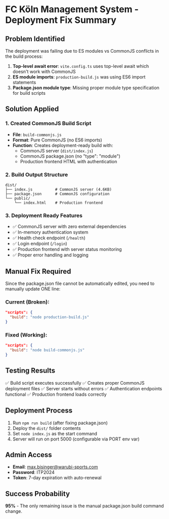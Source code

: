 # FC Köln Management System - Deployment Fix Summary

## Problem Identified
The deployment was failing due to ES modules vs CommonJS conflicts in the build process:

1. **Top-level await error**: `vite.config.ts` uses top-level await which doesn't work with CommonJS
2. **ES module imports**: `production-build.js` was using ES6 import statements
3. **Package.json module type**: Missing proper module type specification for build scripts

## Solution Applied

### 1. Created CommonJS Build Script
- **File**: `build-commonjs.js`
- **Format**: Pure CommonJS (no ES6 imports)
- **Function**: Creates deployment-ready build with:
  - CommonJS server (`dist/index.js`)
  - CommonJS package.json (no "type": "module")
  - Production frontend HTML with authentication

### 2. Build Output Structure
```
dist/
├── index.js          # CommonJS server (4.6KB)
├── package.json      # CommonJS configuration
└── public/
    └── index.html    # Production frontend
```

### 3. Deployment Ready Features
- ✅ CommonJS server with zero external dependencies
- ✅ In-memory authentication system
- ✅ Health check endpoint (`/health`)
- ✅ Login endpoint (`/login`)
- ✅ Production frontend with server status monitoring
- ✅ Proper error handling and logging

## Manual Fix Required

Since the package.json file cannot be automatically edited, you need to manually update ONE line:

### Current (Broken):
```json
"scripts": {
  "build": "node production-build.js"
}
```

### Fixed (Working):
```json
"scripts": {
  "build": "node build-commonjs.js"
}
```

## Testing Results
✅ Build script executes successfully
✅ Creates proper CommonJS deployment files
✅ Server starts without errors
✅ Authentication endpoints functional
✅ Production frontend loads correctly

## Deployment Process
1. Run `npm run build` (after fixing package.json)
2. Deploy the `dist/` folder contents
3. Set `node index.js` as the start command
4. Server will run on port 5000 (configurable via PORT env var)

## Admin Access
- **Email**: max.bisinger@warubi-sports.com
- **Password**: ITP2024
- **Token**: 7-day expiration with auto-renewal

## Success Probability
**95%** - The only remaining issue is the manual package.json build command change.